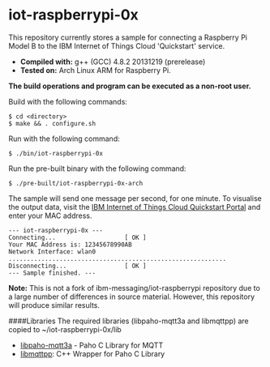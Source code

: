iot-raspberrypi-0x
==================
This repository currently stores a sample for connecting a Raspberry Pi Model B to the 
IBM Internet of Things Cloud 'Quickstart' service.

* __Compiled with:__ g++ (GCC) 4.8.2 20131219 (prerelease)
* __Tested on:__ Arch Linux ARM for Raspberry Pi.

__The build operations and program can be executed as a non-root user.__

Build with the following commands:
```
$ cd <directory>
$ make && . configure.sh
```

Run with the following command:
```
$ ./bin/iot-raspberrypi-0x
```

Run the pre-built binary with the following command:
```
$ ./pre-built/iot-raspberrypi-0x-arch
```

The sample will send one message per second, for one minute. To visualise the output
data, visit the [IBM Internet of Things Cloud Quickstart Portal](http://quickstart.internetofthings.ibmcloud.com/) and
enter your MAC address.
```
--- iot-raspberrypi-0x ---
Connecting...                   [ OK ]
Your MAC Address is: 12345678990AB
Network Interface: wlan0
............................................................
Disconnecting...                [ OK ]
--- Sample finished. ---
```

__Note:__ This is not a fork of ibm-messaging/iot-raspberrypi repository due to a large number of differences in 
source material. However, this repository will produce similar results.

####Libraries
The required libraries (libpaho-mqtt3a and libmqttpp) are copied to ~/iot-raspberrypi-0x/lib
* [libpaho-mqtt3a](http://git.eclipse.org/c/paho/org.eclipse.paho.mqtt.c.git/) - Paho C Library for MQTT
* [libmqttpp](http://git.eclipse.org/c/paho/org.eclipse.paho.mqtt.cpp.git/): C++ Wrapper for Paho C Library
